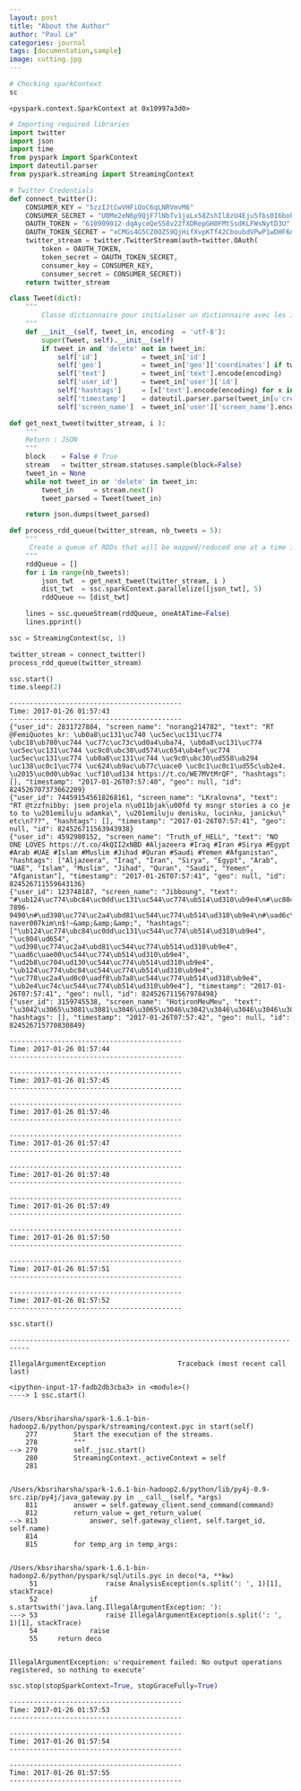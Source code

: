 ```yaml
---
layout: post
title: "About the Author"
author: "Paul Le"
categories: journal
tags: [documentation,sample]
image: cutting.jpg
---
```




```python
# Checking sparkContext
sc
```




    <pyspark.context.SparkContext at 0x10997a3d0>




```python
# Importing required libraries
import twitter
import json
import time
from pyspark import SparkContext
import dateutil.parser
from pyspark.streaming import StreamingContext
```


```python
# Twitter Credentials
def connect_twitter():
    CONSUMER_KEY = "5zzIJtCwVHFiOoC6qLNRVmvM6"
    CONSUMER_SECRET = "U0Me2eN6p9QjF7lNbTv1jaLx58ZshIl8zU4Eju5fbs0I6bohr7"
    OAUTH_TOKEN = "610909012-dqAyceQeS58v22fXDRepGH0FMtSsdKLFWsNytD3U"
    OAUTH_TOKEN_SECRET = "xCMGs4G5CZ0OZS9QjHifXvpKTf42CboubdVPwP1wDHF6n" 
    twitter_stream = twitter.TwitterStream(auth=twitter.OAuth(
        token = OAUTH_TOKEN,
        token_secret = OAUTH_TOKEN_SECRET,
        consumer_key = CONSUMER_KEY,
        consumer_secret = CONSUMER_SECRET))
    return twitter_stream
```


```python
class Tweet(dict):
    """
        Classe dictionnaire pour initialiser un dictionnaire avec les informations d'un tweet.
    """
    def __init__(self, tweet_in, encoding  = 'utf-8'):
        super(Tweet, self).__init__(self)
        if tweet_in and 'delete' not in tweet_in:
            self['id']           = tweet_in['id']
            self['geo']          = tweet_in['geo']['coordinates'] if tweet_in['geo'] else None
            self['text']         = tweet_in['text'].encode(encoding)
            self['user_id']      = tweet_in['user']['id'] 
            self['hashtags']     = [x['text'].encode(encoding) for x in tweet_in['entities']['hashtags']]
            self['timestamp']    = dateutil.parser.parse(tweet_in[u'created_at']).replace(tzinfo=None).isoformat()
            self['screen_name']  = tweet_in['user']['screen_name'].encode(encoding)
```


```python
def get_next_tweet(twitter_stream, i ):
    """
    Return : JSON
    """
    block    = False # True
    stream   = twitter_stream.statuses.sample(block=False) 
    tweet_in = None        
    while not tweet_in or 'delete' in tweet_in:
        tweet_in     = stream.next()
        tweet_parsed = Tweet(tweet_in)

    return json.dumps(tweet_parsed)
```


```python
def process_rdd_queue(twitter_stream, nb_tweets = 5):
    """
     Create a queue of RDDs that will be mapped/reduced one at a time in 1 second intervals.
    """
    rddQueue = []
    for i in range(nb_tweets):
        json_twt  = get_next_tweet(twitter_stream, i ) 
        dist_twt  = ssc.sparkContext.parallelize([json_twt], 5)
        rddQueue += [dist_twt]

    lines = ssc.queueStream(rddQueue, oneAtATime=False)
    lines.pprint()
```


```python
ssc = StreamingContext(sc, 1)
```


```python
twitter_stream = connect_twitter()
process_rdd_queue(twitter_stream)

ssc.start()
time.sleep(2)
```

    -------------------------------------------
    Time: 2017-01-26 01:57:43
    -------------------------------------------
    {"user_id": 2831727884, "screen_name": "norang214782", "text": "RT @FemiQuotes_kr: \ub0a8\uc131\uc740 \uc5ec\uc131\uc774 \ubc18\ub780\uc744 \uc77c\uc73c\ud0a4\uba74, \ub0a8\uc131\uc774 \uc5ec\uc131\uc744 \uc9c0\ubc30\ud574\uc654\ub4ef\uc774 \uc5ec\uc131\uc774 \ub0a8\uc131\uc744 \uc9c0\ubc30\ud558\ub294 \uc138\uc0c1\uc774 \uc624\ub9ac\ub77c\uace0 \uc0c1\uc0c1\ud55c\ub2e4. \u2015\uc0d0\ub9ac \ucf10\ud134 https://t.co/WE7MVtMrQF", "hashtags": [], "timestamp": "2017-01-26T07:57:40", "geo": null, "id": 824526707373662209}
    {"user_id": 744591545618268161, "screen_name": "LKralovna", "text": "RT @tzzfnibby: jsem projela n\u011bjak\u00fd ty msngr stories a co je to to \u201emiluju adamka\", \u201emiluju denisku, lucinku, janicku\" etc\n???", "hashtags": [], "timestamp": "2017-01-26T07:57:41", "geo": null, "id": 824526711563943938}
    {"user_id": 4592980152, "screen_name": "Truth_of_HELL", "text": "NO ONE LOVES https://t.co/4kQII2xNBD #Aljazeera #Iraq #Iran #Sirya #Egypt #Arab #UAE #Islam #Muslim #Jihad #Quran #Saudi #Yemen #Afganistan", "hashtags": ["Aljazeera", "Iraq", "Iran", "Sirya", "Egypt", "Arab", "UAE", "Islam", "Muslim", "Jihad", "Quran", "Saudi", "Yemen", "Afganistan"], "timestamp": "2017-01-26T07:57:41", "geo": null, "id": 824526711559643136}
    {"user_id": 123748187, "screen_name": "Jibboung", "text": "#\ub124\uc774\ubc84\uc0dd\uc131\uc544\uc774\ub514\ud310\ub9e4\n#\uc804\ud654:070-7896-9490\n#\ud398\uc774\uc2a4\ubd81\uc544\uc774\ub514\ud310\ub9e4\n#\uad6c\uae00\uc544\uc774\ub514\ud310\ub9e4\n#\ud2b8\uc704\ud130\uc544\uc774\ub514\ud310\ub9e4\n#\ub124\uc774\ubc84\uc544\uc774\ub514\ud310\ub9e4\n#\uc778\uc2a4\ud0c0\uadf8\ub7a8\uc544\uc774\ub514\ud310\ub9e4\n#\ub2e4\uc74c\uc544\uc774\ub514\ud310\ub9e4\nskype: naver007kim\n$!~&amp;&amp;&amp;", "hashtags": ["\ub124\uc774\ubc84\uc0dd\uc131\uc544\uc774\ub514\ud310\ub9e4", "\uc804\ud654", "\ud398\uc774\uc2a4\ubd81\uc544\uc774\ub514\ud310\ub9e4", "\uad6c\uae00\uc544\uc774\ub514\ud310\ub9e4", "\ud2b8\uc704\ud130\uc544\uc774\ub514\ud310\ub9e4", "\ub124\uc774\ubc84\uc544\uc774\ub514\ud310\ub9e4", "\uc778\uc2a4\ud0c0\uadf8\ub7a8\uc544\uc774\ub514\ud310\ub9e4", "\ub2e4\uc74c\uc544\uc774\ub514\ud310\ub9e4"], "timestamp": "2017-01-26T07:57:41", "geo": null, "id": 824526711567978498}
    {"user_id": 3159745538, "screen_name": "HotironMeuMeu", "text": "\u3042\u3065\u3081\u3081\u3046\u3065\u3046\u3042\u3046\u3046\u3046\u3046\u3044\u3046\u3046\u3046\u3042\u3065\u3046\u3081\u3046\u3065\u3081\u3081\u3065\u3081\u3044\u3065\u3065\u3065\u3081\u3046\u3046\u3042\u3065\u3081\u3065\u3042\u3042\u3081\u3044\u3046\u3044\u3044\u3046\u3042\u3081\u3081\u3081\u3065\u3042\u3081\u3046\u3042\u3044\u3081\u3042\u3081\u3044\u3042\u3044\u3044\u3046\u3046\u3046\u3065\u3044\u3065\u3044\u3046\u3042\u3046\u3044\u3042\u3044\u3044\u3044\u3044\u3044\u3046\u3042\u3042\u3044\u3065\u3065\u3081\u3065\u3081\u3044\u3046\u3081\u3081\u3042\u3044\u3065\u3044\u3042\u3065\u3046\u3042\u3065\u3042\u3046\u3065\u3081\u3081\u3044\u3081\u3042\u3065\u3046\u3065\u3042\u3046\u3081\u3044\u3065\u3046\u3042\u3044\u3046\u3044\u3044\u3081\u3046\u3081\u3065\u3081\u3065\u3046\u3046\u3044\u3046\u3065\u3046\u3065\u3046\u3081\u3042\u3044", "hashtags": [], "timestamp": "2017-01-26T07:57:42", "geo": null, "id": 824526715770830849}
    
    -------------------------------------------
    Time: 2017-01-26 01:57:44
    -------------------------------------------
    
    -------------------------------------------
    Time: 2017-01-26 01:57:45
    -------------------------------------------
    
    -------------------------------------------
    Time: 2017-01-26 01:57:46
    -------------------------------------------
    
    -------------------------------------------
    Time: 2017-01-26 01:57:47
    -------------------------------------------
    
    -------------------------------------------
    Time: 2017-01-26 01:57:48
    -------------------------------------------
    
    -------------------------------------------
    Time: 2017-01-26 01:57:49
    -------------------------------------------
    
    -------------------------------------------
    Time: 2017-01-26 01:57:50
    -------------------------------------------
    
    -------------------------------------------
    Time: 2017-01-26 01:57:51
    -------------------------------------------
    
    -------------------------------------------
    Time: 2017-01-26 01:57:52
    -------------------------------------------
    



```python
ssc.start()
```


    ---------------------------------------------------------------------------

    IllegalArgumentException                  Traceback (most recent call last)

    <ipython-input-17-fadb2db3cba3> in <module>()
    ----> 1 ssc.start()
    

    /Users/kbsriharsha/spark-1.6.1-bin-hadoop2.6/python/pyspark/streaming/context.pyc in start(self)
        277         Start the execution of the streams.
        278         """
    --> 279         self._jssc.start()
        280         StreamingContext._activeContext = self
        281 


    /Users/kbsriharsha/spark-1.6.1-bin-hadoop2.6/python/lib/py4j-0.9-src.zip/py4j/java_gateway.py in __call__(self, *args)
        811         answer = self.gateway_client.send_command(command)
        812         return_value = get_return_value(
    --> 813             answer, self.gateway_client, self.target_id, self.name)
        814 
        815         for temp_arg in temp_args:


    /Users/kbsriharsha/spark-1.6.1-bin-hadoop2.6/python/pyspark/sql/utils.pyc in deco(*a, **kw)
         51                 raise AnalysisException(s.split(': ', 1)[1], stackTrace)
         52             if s.startswith('java.lang.IllegalArgumentException: '):
    ---> 53                 raise IllegalArgumentException(s.split(': ', 1)[1], stackTrace)
         54             raise
         55     return deco


    IllegalArgumentException: u'requirement failed: No output operations registered, so nothing to execute'



```python
ssc.stop(stopSparkContext=True, stopGraceFully=True)
```

    -------------------------------------------
    Time: 2017-01-26 01:57:53
    -------------------------------------------
    
    -------------------------------------------
    Time: 2017-01-26 01:57:54
    -------------------------------------------
    
    -------------------------------------------
    Time: 2017-01-26 01:57:55
    -------------------------------------------
    



```python

```
